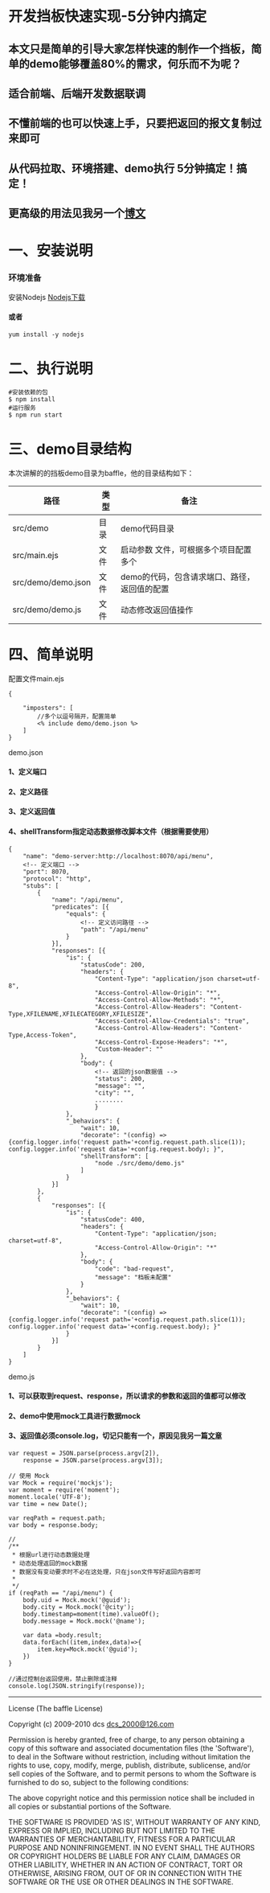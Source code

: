 # 开发挡板快速实现-5分钟内搞定

## 本文只是简单的引导大家怎样快速的制作一个挡板，简单的demo能够覆盖80%的需求，何乐而不为呢？
## 适合前端、后端开发数据联调
## 不懂前端的也可以快速上手，只要把返回的报文复制过来即可
## 从代码拉取、环境搭建、demo执行 5分钟搞定！搞定！
## 更高级的用法见我另一个[博文](https://www.jianshu.com/p/e04489add6ce)

# 一、安装说明


### 环境准备
安装Nodejs
[Nodejs下载](https://nodejs.org/en/download/)
#### 或者
```
yum install -y nodejs
```

# 二、执行说明
```
#安装依赖的包
$ npm install
#运行服务
$ npm run start
```
# 三、demo目录结构
本次讲解的的挡板demo目录为baffle，他的目录结构如下：


|路径	|类型	|备注	|
|--	|--	|--	|
|src/demo	|目录	|demo代码目录	|
|src/main.ejs	|文件	|启动参数	文件，可根据多个项目配置多个|
|src/demo/demo.json	|文件	|demo的代码，包含请求端口、路径，返回值的配置	|
|src/demo/demo.js	|文件	|动态修改返回值操作	|

# 四、简单说明
配置文件main.ejs
```
{

    "imposters": [
		//多个以逗号隔开，配置简单
        <% include demo/demo.json %>
    ]
}

```
demo.json
#### 1、定义端口
#### 2、定义路径
#### 3、定义返回值
#### 4、shellTransform指定动态数据修改脚本文件（根据需要使用）
```
{
	"name": "demo-server:http://localhost:8070/api/menu",
	<!-- 定义端口 -->
	"port": 8070,
	"protocol": "http",
	"stubs": [
		{
			"name": "/api/menu",
			"predicates": [{
				"equals": {
					<!-- 定义访问路径 -->
					"path": "/api/menu"
				}
			}],
			"responses": [{
				"is": {
					"statusCode": 200,
					"headers": {
						"Content-Type": "application/json charset=utf-8",
						"Access-Control-Allow-Origin": "*",
						"Access-Control-Allow-Methods": "*",
						"Access-Control-Allow-Headers": "Content-Type,XFILENAME,XFILECATEGORY,XFILESIZE",
						"Access-Control-Allow-Credentials": "true",
						"Access-Control-Allow-Headers": "Content-Type,Access-Token",
						"Access-Control-Expose-Headers": "*",
						"Custom-Header": ""
					},
					"body": {
						<!-- 返回的json数据值 -->
						"status": 200,
						"message": "",
						"city": "",
						........
						}
				},
				"_behaviors": {
					"wait": 10,
					"decorate": "(config) => {config.logger.info('request path='+config.request.path.slice(1)); config.logger.info('request data='+config.request.body); }",
					"shellTransform": [
						"node ./src/demo/demo.js"
					]
				}
			}]
		},
		{
			"responses": [{
				"is": {
					"statusCode": 400,
					"headers": {
						"Content-Type": "application/json;  charset=utf-8",
						"Access-Control-Allow-Origin": "*"
					},
					"body": {
						"code": "bad-request",
						"message": "档板未配置"
					}
				},
				"_behaviors": {
					"wait": 10,
					"decorate": "(config) => {config.logger.info('request path='+config.request.path.slice(1)); config.logger.info('request data='+config.request.body); }"
				}
			}]
		}
	]
}

```
demo.js
#### 1、可以获取到request、response，所以请求的参数和返回的值都可以修改
#### 2、demo中使用mock工具进行数据mock
#### 3、返回值必须console.log，切记只能有一个，原因见我另一篇[文章](https://www.jianshu.com/p/e04489add6ce)
```
var request = JSON.parse(process.argv[2]),
	response = JSON.parse(process.argv[3]);

// 使用 Mock
var Mock = require('mockjs');
var moment = require('moment');
moment.locale('UTF-8');
var time = new Date();

var reqPath = request.path;
var body = response.body;

//
/**
 * 根据url进行动态数据处理
 * 动态处理返回的mock数据
 * 数据没有变动要求时不必在这处理，只在json文件写好返回内容即可
 *
 */
if (reqPath == "/api/menu") {
	body.uid = Mock.mock('@guid');
	body.city = Mock.mock('@city');
	body.timestamp=moment(time).valueOf();
	body.message = Mock.mock('@name');

	var data =body.result;
	data.forEach((item,index,data)=>{
		item.key=Mock.mock('@guid');
	})
}

//通过控制台返回使用，禁止删除或注释
console.log(JSON.stringify(response));

```
--------------------------------------------------
License
(The baffle License)

Copyright (c) 2009-2010 dcs  <dcs_2000@126.com>

Permission is hereby granted, free of charge, to any person obtaining a copy of this software and associated documentation files (the 'Software'), to deal in the Software without restriction, including without limitation the rights to use, copy, modify, merge, publish, distribute, sublicense, and/or sell copies of the Software, and to permit persons to whom the Software is furnished to do so, subject to the following conditions:

The above copyright notice and this permission notice shall be included in all copies or substantial portions of the Software.

THE SOFTWARE IS PROVIDED 'AS IS', WITHOUT WARRANTY OF ANY KIND, EXPRESS OR IMPLIED, INCLUDING BUT NOT LIMITED TO THE WARRANTIES OF MERCHANTABILITY, FITNESS FOR A PARTICULAR PURPOSE AND NONINFRINGEMENT. IN NO EVENT SHALL THE AUTHORS OR COPYRIGHT HOLDERS BE LIABLE FOR ANY CLAIM, DAMAGES OR OTHER LIABILITY, WHETHER IN AN ACTION OF CONTRACT, TORT OR OTHERWISE, ARISING FROM, OUT OF OR IN CONNECTION WITH THE SOFTWARE OR THE USE OR OTHER DEALINGS IN THE SOFTWARE.
